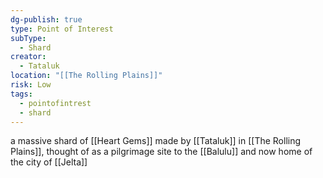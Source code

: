 ```yaml
---
dg-publish: true
type: Point of Interest
subType:
  - Shard
creator:
  - Tataluk
location: "[[The Rolling Plains]]"
risk: Low
tags:
  - pointofintrest
  - shard
---
```

a massive shard of [[Heart Gems]] made by [[Tataluk]] in [[The Rolling Plains]], thought of as a pilgrimage site to the [[Balulu]] and now home of the city of [[Jelta]]